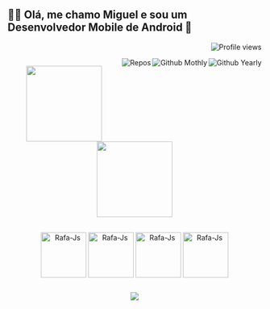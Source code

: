 <h2>👋🏻 Olá, me chamo <b>Miguel</b> e sou um Desenvolvedor Mobile de Android 📱</h2>

<p align="right"> <img src="https://komarev.com/ghpvc/?username=MiralhaProgrammer&color=8b0000" alt="Profile views" /> </p>
<div>
<img title="Github Yearly commits" alt="Github Yearly" align="right" src="https://badges.pufler.dev/commits/yearly/MiralhaProgrammer?style=flat&logoColor=957DAD&color=orange&logo=github" />
<img title="Github Yearly commits" alt="Github Mothly" align="right" src="https://badges.pufler.dev/commits/monthly/MiralhaProgrammer?style=flat&color=957DAD" />
<img title="Repos" alt="Repos" align="right" src="https://badges.pufler.dev/repos/MiralhaProgrammer?style=flat&color=orange" />
</div>

##

<div align="center">
  <a href="https://github.com/MiralhaProgrammer">
    <img height="150em" src="https://github-readme-stats.vercel.app/api?username=MiralhaProgrammer&count_private=true&include_all_commits=true&show_icons=true&theme=vision-friendly-dark&hide_border=false&show_owner=true"/>
    <img height="150em" src="https://github-readme-stats.vercel.app/api/top-langs/?username=MiralhaProgrammer&theme=material-palenight&hide_border=false&&layout=compact"/>
  </a>
</div>

  ##   
 <div align="center">
    <img align="center" alt="Rafa-Js" height="90" width="90" src="https://cdn.jsdelivr.net/gh/devicons/devicon/icons/android/android-original.svg" />
    <img align="center" alt="Rafa-Js" height="90" width="90" src="https://cdn.jsdelivr.net/gh/devicons/devicon/icons/androidstudio/androidstudio-original.svg"/>
    <img align="center" alt="Rafa-Js" height="90" width="90" src="https://cdn.jsdelivr.net/gh/devicons/devicon/icons/java/java-original.svg" />
    <img align="center" alt="Rafa-Js" height="90" width="90" src="https://cdn.jsdelivr.net/gh/devicons/devicon/icons/kotlin/kotlin-original.svg" />
            
</div>

  ##
  
<div align="center">
  <a href="https://play.google.com/store/apps/developer?id=Conde"><img src="https://img.shields.io/badge/Google_Play-414141?style=for-the-badge&logo=google-play&logoColor=white" target="_blank"></a>

</div>

